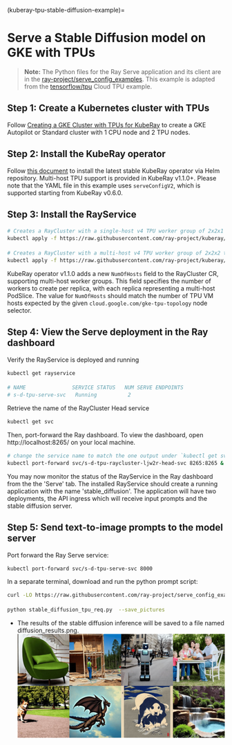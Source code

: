 (kuberay-tpu-stable-diffusion-example)=

# Serve a Stable Diffusion model on GKE with TPUs

> **Note:** The Python files for the Ray Serve application and its client are in the [ray-project/serve_config_examples](https://github.com/ray-project/serve_config_examples). This example is adapted from the [tensorflow/tpu](https://github.com/tensorflow/tpu/tree/master/tools/ray_tpu/src/serve) Cloud TPU example.

## Step 1: Create a Kubernetes cluster with TPUs

Follow [Creating a GKE Cluster with TPUs for KubeRay](kuberay-gke-tpu-cluster-setup) to create a GKE Autopilot or Standard cluster with 1 CPU node and 2 TPU nodes.

## Step 2: Install the KubeRay operator

Follow [this document](kuberay-operator-deploy) to install the latest stable KubeRay operator via Helm repository. Multi-host TPU support is provided in KubeRay v1.1.0+. Please note that the YAML file in this example uses `serveConfigV2`, which is supported starting from KubeRay v0.6.0.

## Step 3: Install the RayService

```sh
# Creates a RayCluster with a single-host v4 TPU worker group of 2x2x1 topology
kubectl apply -f https://raw.githubusercontent.com/ray-project/kuberay/v1.1.1/ray-operator/config/samples/ray-service.tpu-single-host.yaml

# Creates a RayCluster with a multi-host v4 TPU worker group of 2x2x2 topology
kubectl apply -f https://raw.githubusercontent.com/ray-project/kuberay/v1.1.1/ray-operator/config/samples/ray-service.tpu-multi-host.yaml
```

KubeRay operator v1.1.0 adds a new `NumOfHosts` field to the RayCluster CR, supporting multi-host worker groups. This field specifies the number of workers to create per replica, with each replica representing a multi-host PodSlice. The value for `NumOfHosts` should match the number of TPU VM hosts expected by the given `cloud.google.com/gke-tpu-topology` node selector.

## Step 4: View the Serve deployment in the Ray dashboard

Verify the RayService is deployed and running

```sh
kubectl get rayservice

# NAME               SERVICE STATUS   NUM SERVE ENDPOINTS
# s-d-tpu-serve-svc   Running          2
```

Retrieve the name of the RayCluster Head service

```sh
kubectl get svc
```

Then, port-forward the Ray dashboard. To view the dashboard, open http://localhost:8265/ on your local machine.

```sh
# change the service name to match the one output under `kubectl get svc`
kubectl port-forward svc/s-d-tpu-raycluster-ljw2r-head-svc 8265:8265 &
```

You may now monitor the status of the RayService in the Ray dashboard from the the 'Serve' tab. The installed RayService
should create a running application with the name 'stable_diffusion'. The application will have two deployments, the
API ingress which will receive input prompts and the stable diffusion server.


## Step 5: Send text-to-image prompts to the model server

Port forward the Ray Serve service:
```sh
kubectl port-forward svc/s-d-tpu-serve-svc 8000
```

In a separate terminal, download and run the python prompt script:

```sh
curl -LO https://raw.githubusercontent.com/ray-project/serve_config_examples/master/stable_diffusion/stable_diffusion_tpu_req.py

python stable_diffusion_tpu_req.py  --save_pictures
```

* The results of the stable diffusion inference will be saved to a file named diffusion_results.png.
![diffusion_results](../images/diffusion_results.png)

